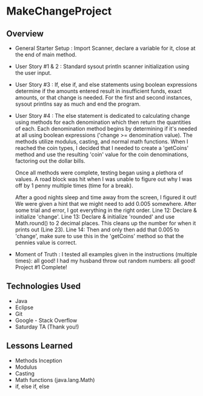 # MakeChangeProject

## Overview

- General Starter Setup :
	Import Scanner, declare a variable for it, close at the end of main method.
	
- User Story #1 & 2 :
	Standard sysout println scanner initialization using the user input.

- User Story #3 :
	If, else if, and else statements using boolean expressions determine if the
	amounts entered result in insufficient funds, exact amounts, or that change
	is needed. For the first and second instances, sysout printlns say as much and
	end the program.

- User Story #4 :
	The else statement is dedicated to calculating change using methods for each
	denomination which then return the quantities of each.
	Each denomination method begins by determining if it's needed at all using
	boolean expressions ('change >= denomination value).
	The methods utilize modulus, casting, and normal math functions.
	When I reached the coin types, I decided that I needed to create a 'getCoins'
	method and use the resulting 'coin' value for the coin denominations, factoring
	out the dollar bills.
	
	Once all methods were complete, testing began using a plethora of values.
	A road block was hit when I was unable to figure out why I was off by 1 penny
	multiple times (time for a break).

	After a good nights sleep and time away from the screen, I figured it out!
	We were given a hint that we might need to add 0.005 somewhere. After some trial
	and error, I got everything in the right order.
	Line 12: Declare & initialize 'change'.
	Line 13: Declare & initialize 'rounded' and use Math.round() to 2 decimal
	places. This cleans up the number for when it prints out (Line 23).
	Line 14: Then and only then add that 0.005 to 'change', make sure to use this in
	the 'getCoins' method so that the pennies value is correct.

- Moment of Truth :
	I tested all examples given in the instructions (multiple times): all good!
	I had my husband throw out random numbers: all good!
	Project #1 Complete!

## Technologies Used
- Java
- Eclipse
- Git
- Google - Stack Overflow
- Saturday TA (Thank you!)

## Lessons Learned
- Methods Inception
- Modulus
- Casting
- Math functions (java.lang.Math)
- if, else if, else
